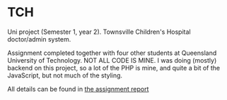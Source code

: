 # TCH
Uni project (Semester 1, year 2). Townsville Children's Hospital doctor/admin system.

Assignment completed together with four other students at Queensland University of Technology.
NOT ALL CODE IS MINE. I was doing (mostly) backend on this project, so a lot of the PHP is mine, and quite a bit of the JavaScript, but not much of the styling.

All details can be found in [the assignment report](FULL_REPORT.pdf)
